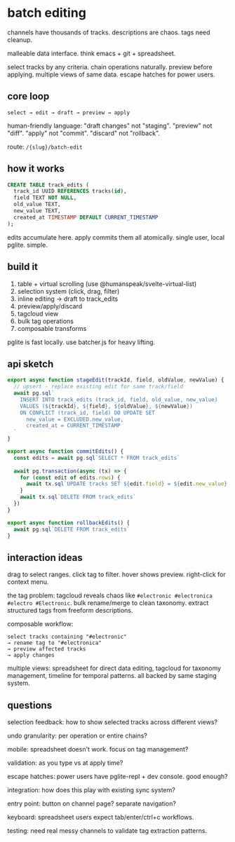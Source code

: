 # batch editing

channels have thousands of tracks. descriptions are chaos. tags need cleanup.

malleable data interface. think emacs + git + spreadsheet.

select tracks by any criteria. chain operations naturally. preview before applying. multiple views of same data. escape hatches for power users.

## core loop

```
select → edit → draft → preview → apply
```

human-friendly language: "draft changes" not "staging". "preview" not "diff". "apply" not "commit". "discard" not "rollback".

route: `/{slug}/batch-edit`

## how it works

```sql
CREATE TABLE track_edits (
  track_id UUID REFERENCES tracks(id),
  field TEXT NOT NULL,
  old_value TEXT,
  new_value TEXT,
  created_at TIMESTAMP DEFAULT CURRENT_TIMESTAMP
);
```

edits accumulate here. apply commits them all atomically.
single user, local pglite. simple.

## build it

1. table + virtual scrolling (use @humanspeak/svelte-virtual-list)
2. selection system (click, drag, filter)
3. inline editing → draft to track_edits
4. preview/apply/discard
5. tagcloud view
6. bulk tag operations
7. composable transforms

pglite is fast locally. use batcher.js for heavy lifting.

## api sketch

```js
export async function stageEdit(trackId, field, oldValue, newValue) {
  // upsert - replace existing edit for same track/field
  await pg.sql`
    INSERT INTO track_edits (track_id, field, old_value, new_value)
    VALUES (${trackId}, ${field}, ${oldValue}, ${newValue})
    ON CONFLICT (track_id, field) DO UPDATE SET
      new_value = EXCLUDED.new_value,
      created_at = CURRENT_TIMESTAMP
  `
}

export async function commitEdits() {
  const edits = await pg.sql`SELECT * FROM track_edits`
  
  await pg.transaction(async (tx) => {
    for (const edit of edits.rows) {
      await tx.sql`UPDATE tracks SET ${edit.field} = ${edit.new_value} WHERE id = ${edit.track_id}`
    }
    await tx.sql`DELETE FROM track_edits`
  })
}

export async function rollbackEdits() {
  await pg.sql`DELETE FROM track_edits`
}
```

## interaction ideas

drag to select ranges. click tag to filter. hover shows preview. right-click for context menu.

the tag problem: tagcloud reveals chaos like `#electronic #electronica #electro #Electronic`. bulk rename/merge to clean taxonomy. extract structured tags from freeform descriptions.

composable workflow:
```
select tracks containing "#electronic"
→ rename tag to "#electronica" 
→ preview affected tracks
→ apply changes
```

multiple views: spreadsheet for direct data editing, tagcloud for taxonomy management, timeline for temporal patterns. all backed by same staging system.

## questions

selection feedback: how to show selected tracks across different views?

undo granularity: per operation or entire chains?

mobile: spreadsheet doesn't work. focus on tag management?

validation: as you type vs at apply time?

escape hatches: power users have pglite-repl + dev console. good enough?

integration: how does this play with existing sync system?

entry point: button on channel page? separate navigation?

keyboard: spreadsheet users expect tab/enter/ctrl+c workflows.

testing: need real messy channels to validate tag extraction patterns.
